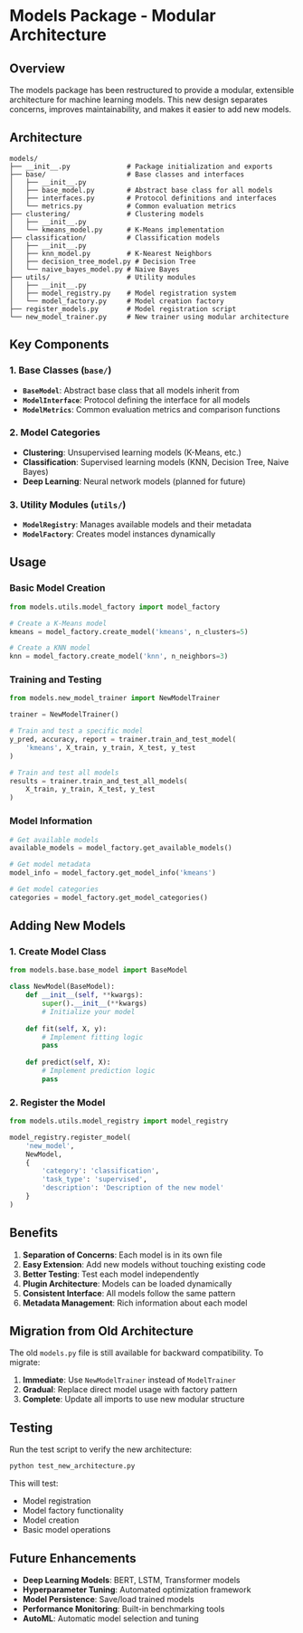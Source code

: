 # Models Package - Modular Architecture

## Overview

The models package has been restructured to provide a modular, extensible architecture for machine learning models. This new design separates concerns, improves maintainability, and makes it easier to add new models.

## Architecture

```
models/
├── __init__.py              # Package initialization and exports
├── base/                    # Base classes and interfaces
│   ├── __init__.py
│   ├── base_model.py        # Abstract base class for all models
│   ├── interfaces.py        # Protocol definitions and interfaces
│   └── metrics.py           # Common evaluation metrics
├── clustering/              # Clustering models
│   ├── __init__.py
│   └── kmeans_model.py      # K-Means implementation
├── classification/          # Classification models
│   ├── __init__.py
│   ├── knn_model.py         # K-Nearest Neighbors
│   ├── decision_tree_model.py # Decision Tree
│   └── naive_bayes_model.py # Naive Bayes
├── utils/                   # Utility modules
│   ├── __init__.py
│   ├── model_registry.py    # Model registration system
│   └── model_factory.py     # Model creation factory
├── register_models.py       # Model registration script
└── new_model_trainer.py     # New trainer using modular architecture
```

## Key Components

### 1. Base Classes (`base/`)

- **`BaseModel`**: Abstract base class that all models inherit from
- **`ModelInterface`**: Protocol defining the interface for all models
- **`ModelMetrics`**: Common evaluation metrics and comparison functions

### 2. Model Categories

- **Clustering**: Unsupervised learning models (K-Means, etc.)
- **Classification**: Supervised learning models (KNN, Decision Tree, Naive Bayes)
- **Deep Learning**: Neural network models (planned for future)

### 3. Utility Modules (`utils/`)

- **`ModelRegistry`**: Manages available models and their metadata
- **`ModelFactory`**: Creates model instances dynamically

## Usage

### Basic Model Creation

```python
from models.utils.model_factory import model_factory

# Create a K-Means model
kmeans = model_factory.create_model('kmeans', n_clusters=5)

# Create a KNN model
knn = model_factory.create_model('knn', n_neighbors=3)
```

### Training and Testing

```python
from models.new_model_trainer import NewModelTrainer

trainer = NewModelTrainer()

# Train and test a specific model
y_pred, accuracy, report = trainer.train_and_test_model(
    'kmeans', X_train, y_train, X_test, y_test
)

# Train and test all models
results = trainer.train_and_test_all_models(
    X_train, y_train, X_test, y_test
)
```

### Model Information

```python
# Get available models
available_models = model_factory.get_available_models()

# Get model metadata
model_info = model_factory.get_model_info('kmeans')

# Get model categories
categories = model_factory.get_model_categories()
```

## Adding New Models

### 1. Create Model Class

```python
from models.base.base_model import BaseModel

class NewModel(BaseModel):
    def __init__(self, **kwargs):
        super().__init__(**kwargs)
        # Initialize your model
        
    def fit(self, X, y):
        # Implement fitting logic
        pass
        
    def predict(self, X):
        # Implement prediction logic
        pass
```

### 2. Register the Model

```python
from models.utils.model_registry import model_registry

model_registry.register_model(
    'new_model',
    NewModel,
    {
        'category': 'classification',
        'task_type': 'supervised',
        'description': 'Description of the new model'
    }
)
```

## Benefits

1. **Separation of Concerns**: Each model is in its own file
2. **Easy Extension**: Add new models without touching existing code
3. **Better Testing**: Test each model independently
4. **Plugin Architecture**: Models can be loaded dynamically
5. **Consistent Interface**: All models follow the same pattern
6. **Metadata Management**: Rich information about each model

## Migration from Old Architecture

The old `models.py` file is still available for backward compatibility. To migrate:

1. **Immediate**: Use `NewModelTrainer` instead of `ModelTrainer`
2. **Gradual**: Replace direct model usage with factory pattern
3. **Complete**: Update all imports to use new modular structure

## Testing

Run the test script to verify the new architecture:

```bash
python test_new_architecture.py
```

This will test:
- Model registration
- Model factory functionality
- Model creation
- Basic model operations

## Future Enhancements

- **Deep Learning Models**: BERT, LSTM, Transformer models
- **Hyperparameter Tuning**: Automated optimization framework
- **Model Persistence**: Save/load trained models
- **Performance Monitoring**: Built-in benchmarking tools
- **AutoML**: Automatic model selection and tuning
